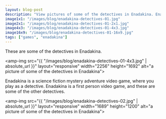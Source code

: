 ```yaml
---
layout: blog-post
description: "View pictures of some of the detectives in Enadakina. Enadakina is a science fiction mystery adventure video game."
image1x1: "/images/blog/enadakina-detectives-01.jpg"
image2x1: "/images/blog/enadakina-detectives-01-2x1.jpg"
image4x3: "/images/blog/enadakina-detectives-01-4x3.jpg"
image16x9: "/images/blog/enadakina-detectives-01-16x9.jpg"
tags: ["games", "enadakina"]
---
```

These are some of the detectives in Enadakina.

<amp-img src="{{ "/images/blog/enadakina-detectives-01-4x3.jpg" | absolute_url }}" layout="responsive" width="2256" height="1692" alt="a picture of some of the detectives in Enadakina"></amp-img>

Enadakina is a science fiction mystery adventure video game, where you play as a detective.  Enadakina is a first person video game, and these are some of the other detectives.

<amp-img src="{{ "/images/blog/enadakina-detectives-02.jpg" | absolute_url }}" layout="responsive" width="1689" height="1200" alt="a picture of some of the detectives in Enadakina"></amp-img>

